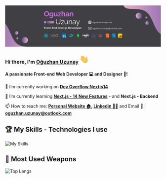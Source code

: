[![github_banner](github.png?raw=true)](https://www.oguzhanuzunay.me)

   
### Hi there, I'm  [Oğuzhan Uzunay](https://www.oguzhanuzunay.me) <img src="wave.gif" alt="wave" width="30"/>

#### A passionate Front-end Web Developer 💻 and Designer 🎨! 


🔭 I’m currently working on **[Dev Overflow Nextjs14](https://github.com/oguzhanuzunay/dev_flow_nextjs14)**

🌱 I’m currently learning **[Next.js - 14 New Features](https://nextjs.org/blog/next-14)** - and **Next.js - Backend**

📫 How to reach me: **[Personal Website 🏠](https://oguzhanuzunay.me/), [Linkedin 👨‍💼](https://linkedin.com/in/oguzhan-uzunay/)** and Email 📩 : **oguzhan.uzunay@outlook.com**


## 🏆 My Skills - Technologies I use
![My Skills](https://skillicons.dev/icons?i=js,ts,react,next,redux,tailwind,nodejs,mongodb,threejs,html,css,sass,git,github,postgres,bootstrap,vscode,figma&perline=9)

## 🌟 Most Used Weapons 
![Top Langs](https://github-readme-stats.vercel.app/api/top-langs?username=oguzhanuzunay&show_icons=true&locale=en&hide_progress=true&hide=c%23,handlebars&layout=compact&theme=tokyonight)

<!-- T[![Harlok's WakaTime stats](https://github-readme-stats.vercel.app/api/wakatime?username=oguzhanuzunay)](https://github.com/oguzhanuzunay/github-readme-stats)  -->
